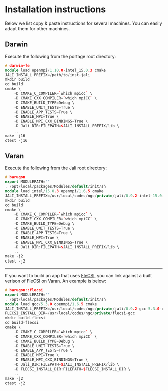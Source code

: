 # Installation instructions

Below we list copy & paste instructions for several machines. You can easily
adapt them for other machines.

## Darwin

Execute the following from the portage root directory:

```c++
# darwin-fe
module load openmpi/1.10.0-intel_15.0.3 cmake
JALI_INSTALL_PREFIX=/path/to/inst-jali
mkdir build
cd build
cmake \
    -D CMAKE_C_COMPILER=`which mpicc` \
    -D CMAKE_CXX_COMPILER=`which mpiCC` \
    -D CMAKE_BUILD_TYPE=Debug \
    -D ENABLE_UNIT_TESTS=True \
    -D ENABLE_APP_TESTS=True \
    -D ENABLE_MPI=True \
    -D ENABLE_MPI_CXX_BINDINGS=True \
    -D Jali_DIR:FILEPATH=$JALI_INSTALL_PREFIX/lib \
    ..
make -j16
ctest -j16
```
## Varan

Execute the following from the Jali root directory:

```c++
# barugon
export MODULEPATH=""
. /opt/local/packages/Modules/default/init/sh
module load intel/15.0.3 openmpi/1.6.5 cmake
JALI_INSTALL_PREFIX=/usr/local/codes/ngc/private/jali/0.9.2-intel-15.0.3-openmpi-1.6.5-rh6
mkdir build
cd build
cmake \
    -D CMAKE_C_COMPILER=`which mpicc` \
    -D CMAKE_CXX_COMPILER=`which mpiCC` \
    -D CMAKE_BUILD_TYPE=Debug \
    -D ENABLE_UNIT_TESTS=True \
    -D ENABLE_APP_TESTS=True \
    -D ENABLE_MPI=True \
    -D ENABLE_MPI_CXX_BINDINGS=True \
    -D Jali_DIR:FILEPATH=$JALI_INSTALL_PREFIX/lib \
    ..
make -j2
ctest -j2
```

---

If you want to build an app that uses
[FleCSI](https://github.com/losalamos/flecsi), you can link against a built
verison of FleCSI on Varan.  An example is below:

```c++
# barugon::flecsi
export MODULEPATH=""
. /opt/local/packages/Modules/default/init/sh
module load gcc/5.3.0 openmpi/1.6.5 cmake
JALI_INSTALL_PREFIX=/usr/local/codes/ngc/private/jali/0.9.2-gcc-5.3.0-openmpi-1.6.5-rh6
FLECSI_INSTALL_DIR=/usr/local/codes/ngc/private/flecsi-gcc
mkdir build-flecsi
cd build-flecsi
cmake \
    -D CMAKE_C_COMPILER=`which mpicc` \
    -D CMAKE_CXX_COMPILER=`which mpiCC` \
    -D CMAKE_BUILD_TYPE=Debug \
    -D ENABLE_UNIT_TESTS=True \
    -D ENABLE_APP_TESTS=True \
    -D ENABLE_MPI=True \
    -D ENABLE_MPI_CXX_BINDINGS=True \
    -D Jali_DIR:FILEPATH=$JALI_INSTALL_PREFIX/lib \
    -D FLECSI_INSTALL_DIR:FILEPATH=$FLECSI_INSTALL_DIR \
    ..
make -j2
ctest -j2
```
